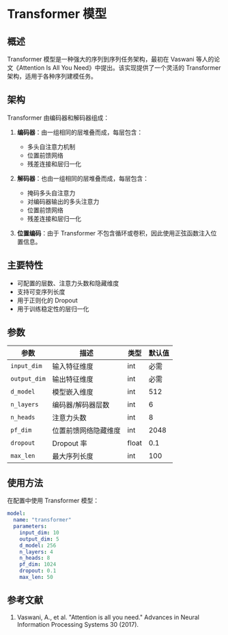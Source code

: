 # Transformer 模型

## 概述

Transformer 模型是一种强大的序列到序列任务架构，最初在 Vaswani 等人的论文《Attention Is All You Need》中提出。该实现提供了一个灵活的 Transformer 架构，适用于各种序列建模任务。

## 架构

Transformer 由编码器和解码器组成：

1. **编码器**：由一组相同的层堆叠而成，每层包含：
   - 多头自注意力机制
   - 位置前馈网络
   - 残差连接和层归一化

2. **解码器**：也由一组相同的层堆叠而成，每层包含：
   - 掩码多头自注意力
   - 对编码器输出的多头注意力
   - 位置前馈网络
   - 残差连接和层归一化

3. **位置编码**：由于 Transformer 不包含循环或卷积，因此使用正弦函数注入位置信息。

## 主要特性

- 可配置的层数、注意力头数和隐藏维度
- 支持可变序列长度
- 用于正则化的 Dropout
- 用于训练稳定性的层归一化

## 参数

| 参数 | 描述 | 类型 | 默认值 |
|------|------|------|--------|
| `input_dim` | 输入特征维度 | int | 必需 |
| `output_dim` | 输出特征维度 | int | 必需 |
| `d_model` | 模型嵌入维度 | int | 512 |
| `n_layers` | 编码器/解码器层数 | int | 6 |
| `n_heads` | 注意力头数 | int | 8 |
| `pf_dim` | 位置前馈网络隐藏维度 | int | 2048 |
| `dropout` | Dropout 率 | float | 0.1 |
| `max_len` | 最大序列长度 | int | 100 |

## 使用方法

在配置中使用 Transformer 模型：

```yaml
model:
  name: "transformer"
  parameters:
    input_dim: 10
    output_dim: 5
    d_model: 256
    n_layers: 4
    n_heads: 8
    pf_dim: 1024
    dropout: 0.1
    max_len: 50
```

## 参考文献

1. Vaswani, A., et al. "Attention is all you need." Advances in Neural Information Processing Systems 30 (2017).